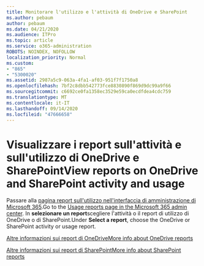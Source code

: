 ```yaml
---
title: Monitorare l'utilizzo e l'attività di OneDrive e SharePoint
ms.author: pebaum
author: pebaum
ms.date: 04/21/2020
ms.audience: ITPro
ms.topic: article
ms.service: o365-administration
ROBOTS: NOINDEX, NOFOLLOW
localization_priority: Normal
ms.custom:
- "865"
- "5300020"
ms.assetid: 2987a5c9-063a-4fa1-af03-951f7f1750a8
ms.openlocfilehash: 7bf2c8dbb542773fce8830890f869d9dc99a9f66
ms.sourcegitcommit: c6692ce0fa1358ec3529e59ca0ecdfdea4cdc759
ms.translationtype: MT
ms.contentlocale: it-IT
ms.lasthandoff: 09/14/2020
ms.locfileid: "47666658"
---
```

# <a name="view-reports-on-onedrive-and-sharepoint-activity-and-usage"></a><span data-ttu-id="a1a1b-102">Visualizzare i report sull'attività e sull'utilizzo di OneDrive e SharePoint</span><span class="sxs-lookup"><span data-stu-id="a1a1b-102">View reports on OneDrive and SharePoint activity and usage</span></span>

<span data-ttu-id="a1a1b-103">Passare alla [pagina report sull'utilizzo nell'interfaccia di amministrazione di Microsoft 365](https://admin.microsoft.com/AdminPortal/Home).</span><span class="sxs-lookup"><span data-stu-id="a1a1b-103">Go to the [Usage reports page in the Microsoft 365 admin center](https://admin.microsoft.com/AdminPortal/Home).</span></span> <span data-ttu-id="a1a1b-104">In **selezionare un report**scegliere l'attività o il report di utilizzo di OneDrive o di SharePoint.</span><span class="sxs-lookup"><span data-stu-id="a1a1b-104">Under **Select a report**, choose the OneDrive or SharePoint activity or usage report.</span></span>
  
[<span data-ttu-id="a1a1b-105">Altre informazioni sui report di OneDrive</span><span class="sxs-lookup"><span data-stu-id="a1a1b-105">More info about OneDrive reports</span></span>](https://go.microsoft.com/fwlink/?linkid=875239)
  
[<span data-ttu-id="a1a1b-106">Altre informazioni sui report di SharePoint</span><span class="sxs-lookup"><span data-stu-id="a1a1b-106">More info about SharePoint reports</span></span>](https://go.microsoft.com/fwlink/?linkid=875240)
  